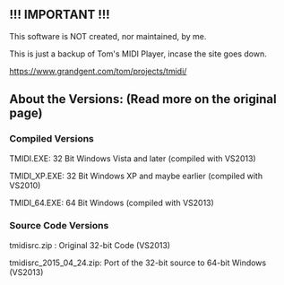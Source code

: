 ## !!! IMPORTANT !!!

This software is NOT created, nor maintained,  by me.

This is just a backup of Tom's MIDI Player, incase the site goes down.

https://www.grandgent.com/tom/projects/tmidi/

## About the Versions: (Read more on the original page)

### Compiled Versions

TMIDI.EXE: 32 Bit Windows Vista and later (compiled with VS2013)

TMIDI_XP.EXE: 32 Bit Windows XP and maybe earlier (compiled with VS2010)

TMIDI_64.EXE: 64 Bit Windows (compiled with VS2013)

### Source Code Versions

tmidisrc.zip           : Original 32-bit Code         (VS2013)

tmidisrc_2015_04_24.zip: Port of the 32-bit source to 64-bit Windows (VS2013)
